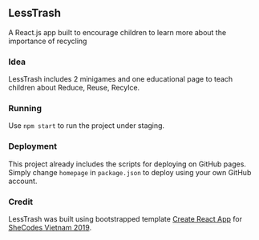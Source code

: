 
## LessTrash

A React.js app built to encourage children to learn more about the importance of recycling

### Idea

LessTrash includes 2 minigames and one educational page to teach children about Reduce, Reuse, Recylce. 

### Running

Use `npm start` to run the project under staging.

### Deployment

This project already includes the scripts for deploying on GitHub pages. Simply change `homepage` in `package.json` to deploy using your own GitHub account.

### Credit
LessTrash was built using bootstrapped template [Create React App](https://github.com/facebook/create-react-app) for [SheCodes Vietnam 2019](http://hackathon.shecodesvn.tech/).
